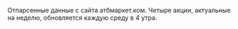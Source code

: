 Отпарсенные данные с сайта атбмаркет.ком. 
Четыре акции, актуальные на неделю, обновляется каждую среду в 4 утра.

